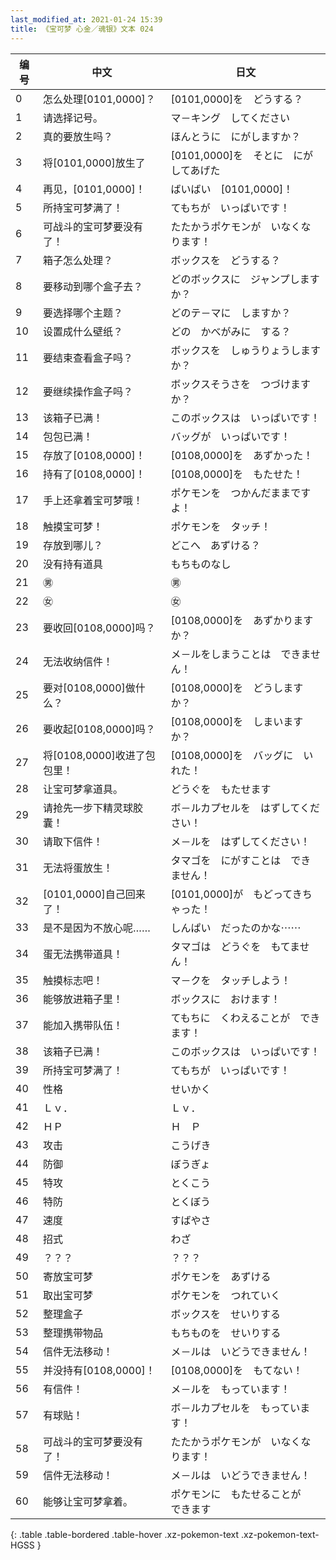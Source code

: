 ```yaml
---
last_modified_at: 2021-01-24 15:39
title: 《宝可梦 心金／魂银》文本 024
---
```

| 编号 | 中文 | 日文 |
| ---- | ---- | ---- |
| 0 | 怎么处理[0101,0000]？ | [0101,0000]を　どうする？ |
| 1 | 请选择记号。 | マ－キング　してください |
| 2 | 真的要放生吗？ | ほんとうに　にがしますか？ |
| 3 | 将[0101,0000]放生了 | [0101,0000]を　そとに　にがしてあげた |
| 4 | 再见，[0101,0000]！ | ばいばい　[0101,0000]！ |
| 5 | 所持宝可梦满了！ | てもちが　いっぱいです！ |
| 6 | 可战斗的宝可梦要没有了！ | たたかうポケモンが　いなくなります！ |
| 7 | 箱子怎么处理？ | ボックスを　どうする？ |
| 8 | 要移动到哪个盒子去？ | どのボックスに　ジャンプしますか？ |
| 9 | 要选择哪个主题？ | どのテ－マに　しますか？ |
| 10 | 设置成什么壁纸？ | どの　かべがみに　する？ |
| 11 | 要结束查看盒子吗？ | ボックスを　しゅうりょうしますか？ |
| 12 | 要继续操作盒子吗？ | ボックスそうさを　つづけますか？ |
| 13 | 该箱子已满！ | このボックスは　いっぱいです！ |
| 14 | 包包已满！ | バッグが　いっぱいです！ |
| 15 | 存放了[0108,0000]！ | [0108,0000]を　あずかった！ |
| 16 | 持有了[0108,0000]！ | [0108,0000]を　もたせた！ |
| 17 | 手上还拿着宝可梦哦！ | ポケモンを　つかんだままですよ！ |
| 18 | 触摸宝可梦！ | ポケモンを　タッチ！ |
| 19 | 存放到哪儿？ | どこへ　あずける？ |
| 20 | 没有持有道具 | もちものなし |
| 21 | ㊚ | ㊚ |
| 22 | ㊛ | ㊛ |
| 23 | 要收回[0108,0000]吗？ | [0108,0000]を　あずかりますか？ |
| 24 | 无法收纳信件！ | メ－ルをしまうことは　できません！ |
| 25 | 要对[0108,0000]做什么？ | [0108,0000]を　どうしますか？ |
| 26 | 要收起[0108,0000]吗？ | [0108,0000]を　しまいますか？ |
| 27 | 将[0108,0000]收进了包包里！ | [0108,0000]を　バッグに　いれた！ |
| 28 | 让宝可梦拿道具。 | どうぐを　もたせます |
| 29 | 请抢先一步下精灵球胶囊！ | ボ－ルカプセルを　はずしてください！ |
| 30 | 请取下信件！ | メ－ルを　はずしてください！ |
| 31 | 无法将蛋放生！ | タマゴを　にがすことは　できません！ |
| 32 | [0101,0000]自己回来了！ | [0101,0000]が　もどってきちゃった！ |
| 33 | 是不是因为不放心呢…… | しんぱい　だったのかな⋯⋯ |
| 34 | 蛋无法携带道具！ | タマゴは　どうぐを　もてません！ |
| 35 | 触摸标志吧！ | マ－クを　タッチしよう！ |
| 36 | 能够放进箱子里！ | ボックスに　おけます！ |
| 37 | 能加入携带队伍！ | てもちに　くわえることが　できます！ |
| 38 | 该箱子已满！ | このボックスは　いっぱいです！ |
| 39 | 所持宝可梦满了！ | てもちが　いっぱいです！ |
| 40 | 性格 | せいかく |
| 41 | Ｌｖ． | Ｌｖ． |
| 42 | ＨＰ | Ｈ　Ｐ |
| 43 | 攻击 | こうげき |
| 44 | 防御 | ぼうぎょ |
| 45 | 特攻 | とくこう |
| 46 | 特防 | とくぼう |
| 47 | 速度 | すばやさ |
| 48 | 招式 | わざ |
| 49 | ？？？ | ？？？ |
| 50 | 寄放宝可梦 | ポケモンを　あずける |
| 51 | 取出宝可梦 | ポケモンを　つれていく |
| 52 | 整理盒子 | ボックスを　せいりする |
| 53 | 整理携带物品 | もちものを　せいりする |
| 54 | 信件无法移动！ | メ－ルは　いどうできません！ |
| 55 | 并没持有[0108,0000]！ | [0108,0000]を　もてない！ |
| 56 | 有信件！ | メ－ルを　もっています！ |
| 57 | 有球贴！ | ボ－ルカプセルを　もっています！ |
| 58 | 可战斗的宝可梦要没有了！ | たたかうポケモンが　いなくなります！ |
| 59 | 信件无法移动！ | メ－ルは　いどうできません！ |
| 60 | 能够让宝可梦拿着。 | ポケモンに　もたせることが　できます |
{: .table .table-bordered .table-hover .xz-pokemon-text .xz-pokemon-text-HGSS }